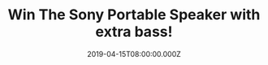---
campaign-uuid: "c-f916078d-b0d4-49bb-a026-12b6ea15ed0c"
type: "Competition"
category: "Technology"
date: "2019-04-15T08:00:00.000Z"
end-date: "2019-05-15T22:59:00.000Z"
disable-form: false
is_promoted: false
has_entry_page: true
title: "Win The Sony Portable Speaker with extra bass!"
competition-description: "<p>Wherever you go, bring some big beats with you. The Sony\
  \ Portable Speaker with Extra Bass will be your best friend, easy to carry and brings\
  \ out the bass in your music! We have great news for you, we are giving away one\
  \ Sony Speaker to one lucky member to win.</p>\n<p>Do you want it? Click below for\
  \ a chance to win.</p>\n"
hero-header: "Win the Sony Portable Speaker with extra bass!"
terms-confirmation: "N/A"
banner-img: "https://assets.expresslyapp.com/asset-0f50543b-5139-4cd2-89c4-4b855f13017a.jpg"
logo-left-href: "aaa.nme.com"
logo-left-image: "https://assets.expresslyapp.com/asset-b7e42d8a-81fa-443b-b74b-d269a981ecb6.jpg"
logo-left-title: "NME AAA"
bg-image-hero: "https://assets.expresslyapp.com/asset-f0722d83-80c2-484f-bc27-fef07c6aa0dc.jpg"
bg-image-first: "https://assets.expresslyapp.com/asset-64adcc55-f0e0-4b8d-8eec-1c55ebb57035.jpg"
section1-content: "<p>Get things going with Extra Bass! A passive radiator works with\
  \ the monaural speaker to enhance low-end tones, giving bass a boost  despite the\
  \ compact size! PLUS with a long battery life and a water-resistant surface, you’\
  re free to pick it up and put it anywhere!</p>\n<p>This Sony Portable Speaker has\
  \ it all! Enter the form below for a chance to win and get ready to experience a\
  \ whole new world of sound now!</p>\n"
entry-title: "Win The Sony Portable Speaker with extra bass!"
entry-content: "<p>Enter the draw to win a Sony Portable Speaker with extra bass by\
  \ entering below before 23:59 on 15th of May 2019.</p>\n"
has-winner: true
winner-title: "CONGRATULATIONS to Emma F. who won the Sony Portable Speaker with extra\
  \ bass!"
winner-banner: "https://assets.expresslyapp.com/asset-60efd7de-b60e-4689-a23e-6627bc88e00e.jpg"
prize-description: "The Sony Portable Speaker with extra bass!"
special-conditions: "Multiple entries are allowed up to one every day\r\nThis competition\
  \ is also available on: http://club.expressly.io/competitons/sony-compact-portable-speaker-giveaway"
country-restrictions:
- "GB"
---